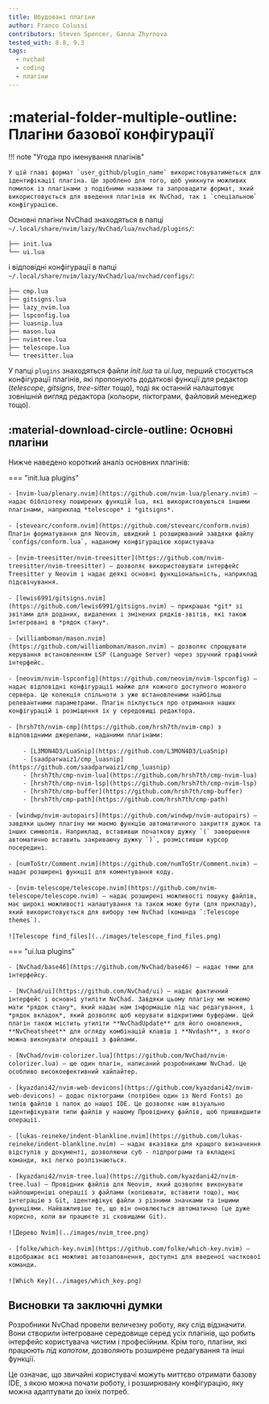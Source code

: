 ```yaml
---
title: Вбудовані плагіни
author: Franco Colussi
contributors: Steven Spencer, Ganna Zhyrnova
tested_with: 8.8, 9.3
tags:
  - nvchad
  - coding
  - плагіни
---
```


# :material-folder-multiple-outline: Плагіни базової конфігурації

!!! note "Угода про іменування плагінів"

    У цій главі формат `user_github/plugin_name` використовуватиметься для ідентифікації плагіна. Це зроблено для того, щоб уникнути можливих помилок із плагінами з подібними назвами та запровадити формат, який використовується для введення плагінів як NvChad, так і `спеціальною` конфігурацією.

Основні плагіни NvChad знаходяться в папці `~/.local/share/nvim/lazy/NvChad/lua/nvchad/plugins/`:

```text title=".local/share/nvchad/lazy/NvChad/lua/nvchad/plugins/"
├── init.lua
└── ui.lua
```

і відповідні конфігурації в папці `~/.local/share/nvim/lazy/NvChad/lua/nvchad/configs/`:

```text title=".local/share/nvchad/lazy/NvChad/lua/nvchad/configs/"
├── cmp.lua
├── gitsigns.lua
├── lazy_nvim.lua
├── lspconfig.lua
├── luasnip.lua
├── mason.lua
├── nvimtree.lua
├── telescope.lua
└── treesitter.lua
```

У папці `plugins` знаходяться файли *init.lua* та *ui.lua*, перший стосується конфігурації плагінів, які пропонують додаткові функції для редактор (*telescope*, *gitsigns*, *tree-sitter* тощо), тоді як останній налаштовує зовнішній вигляд редактора (кольори, піктограми, файловий менеджер тощо).

## :material-download-circle-outline: Основні плагіни

Нижче наведено короткий аналіз основних плагінів:

=== "init.lua plugins"

    - [nvim-lua/plenary.nvim](https://github.com/nvim-lua/plenary.nvim) – надає бібліотеку поширених функцій lua, які використовуються іншими плагінами, наприклад *telescope* і *gitsigns*.

    - [stevearc/conform.nvim](https://github.com/stevearc/conform.nvim) Плагін форматування для Neovim, швидкий і розширюваний завдяки файлу `configs/conform.lua`, наданому конфігурацією користувача

    - [nvim-treesitter/nvim-treesitter](https://github.com/nvim-treesitter/nvim-treesitter) – дозволяє використовувати інтерфейс Treesitter у Neovim і надає деякі основні функціональність, наприклад підсвічування.

    - [lewis6991/gitsigns.nvim](https://github.com/lewis6991/gitsigns.nvim) – прикрашає *git* зі звітами для доданих, видалених і змінених рядків-звітів, які також інтегровані в *рядок стану*.

    - [williamboman/mason.nvim](https://github.com/williamboman/mason.nvim) – дозволяє спрощувати керування встановленням LSP (Language Server) через зручний графічний інтерфейс.

    - [neovim/nvim-lspconfig](https://github.com/neovim/nvim-lspconfig) – надає відповідні конфігурації майже для кожного доступного мовного сервера. Це колекція спільноти з уже встановленими найбільш релевантними параметрами. Плагін піклується про отримання наших конфігурацій і розміщення їх у середовищі редактора.

    - [hrsh7th/nvim-cmp](https://github.com/hrsh7th/nvim-cmp) з відповідними джерелами, наданими плагінами:

        - [L3MON4D3/LuaSnip](https://github.com/L3MON4D3/LuaSnip)
        - [saadparwaiz1/cmp_luasnip](https://github.com/saadparwaiz1/cmp_luasnip)
        - [hrsh7th/cmp-nvim-lua](https://github.com/hrsh7th/cmp-nvim-lua)
        - [hrsh7th/cmp-nvim-lsp](https://github.com/hrsh7th/cmp-nvim-lsp)
        - [hrsh7th/cmp-buffer](https://github.com/hrsh7th/cmp-buffer)
        - [hrsh7th/cmp-path](https://github.com/hrsh7th/cmp-path)

    - [windwp/nvim-autopairs](https://github.com/windwp/nvim-autopairs) – завдяки цьому плагіну ми маємо функцію автоматичного закриття дужок та інших символів. Наприклад, вставивши початкову дужку `(` завершення автоматично вставить закриваючу дужку `)`, розмістивши курсор посередині.

    - [numToStr/Comment.nvim](https://github.com/numToStr/Comment.nvim) – надає розширені функції для коментування коду.

    - [nvim-telescope/telescope.nvim](https://github.com/nvim-telescope/telescope.nvim) – надає розширені можливості пошуку файлів, має широкі можливості налаштування та також може бути (для прикладу), який використовується для вибору тем NvChad (команда `:Telescope themes`).

    ![Telescope find_files](../images/telescope_find_files.png)

=== "ui.lua plugins"

    - [NvChad/base46](https://github.com/NvChad/base46) – надає теми для інтерфейсу.

    - [NvChad/ui](https://github.com/NvChad/ui) – надає фактичний інтерфейс і основні утиліти NvChad. Завдяки цьому плагіну ми можемо мати *рядок стану*, який надає нам інформацію під час редагування, і *рядок вкладок*, який дозволяє щоб керувати відкритими буферами. Цей плагін також містить утиліти **NvChadUpdate** для його оновлення, **NvCheatsheet** для огляду комбінацій клавіш і **Nvdash**, з якого можна виконувати операції з файлами.

    - [NvChad/nvim-colorizer.lua](https://github.com/NvChad/nvim-colorizer.lua) – ще один плагін, написаний розробниками NvChad. Це особливо високоефективний хайлайтер.

    - [kyazdani42/nvim-web-devicons](https://github.com/kyazdani42/nvim-web-devicons) – додає піктограми (потрібен один із Nerd Fonts) до типів файлів і папок до нашої IDE. Це дозволяє нам візуально ідентифікувати типи файлів у нашому Провіднику файлів, щоб пришвидшити операції.

    - [lukas-reineke/indent-blankline.nvim](https://github.com/lukas-reineke/indent-blankline.nvim) – надає вказівки для кращого визначення відступів у документі, дозволяючи суб - підпрограми та вкладені команди, які легко розпізнаються.

    - [kyazdani42/nvim-tree.lua](https://github.com/kyazdani42/nvim-tree.lua) – Провідник файлів для Neovim, який дозволяє виконувати найпоширеніші операції з файлами (копіювати, вставити тощо), має інтеграцію з Git, ідентифікує файли з різними значками та іншими функціями. Найважливіше те, що він оновлюється автоматично (це дуже корисно, коли ви працюєте зі сховищами Git).

    ![Дерево Nvim](../images/nvim_tree.png)

    - [folke/which-key.nvim](https://github.com/folke/which-key.nvim) – відображає всі можливі автозаповнення, доступні для введеної часткової команди.

    ![Which Key](../images/which_key.png)

## Висновки та заключні думки

Розробники NvChad провели величезну роботу, яку слід відзначити. Вони створили інтегроване середовище серед усіх плагінів, що робить інтерфейс користувача чистим і професійним. Крім того, плагіни, які працюють *під капотом*, дозволяють розширене редагування та інші функції.

Це означає, що звичайні користувачі можуть миттєво отримати базову IDE, з якою можна почати роботу, і розширювану конфігурацію, яку можна адаптувати до їхніх потреб.
